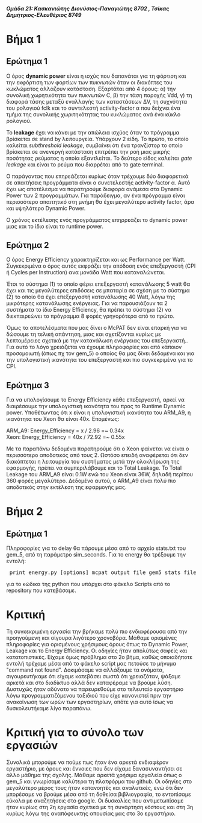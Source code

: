 #### _Ομάδα 21: Κασκανιώτης Διονύσιος-Παναγιώτης 8702 , Τσίκας Δημήτριος-Ελευθέριος 8749_

# Βήμα 1
## Ερώτημα 1
Ο όρος **dynamic power** είναι η ισχύς που δαπανάται για τη φόρτιση και την εκφόρτιση των φορτίων των πυκνωτών όταν οι διακόπτες του κωκλώματος αλλάζουν κατάσταση. Εξαρτάται από 4 όρους: α) την συνολική χωρητικότητα των πυκνωτών C, β) την τάση παροχής Vdd, γ) τη διαφορά τάσης μεταξύ εναλλαγής των καταστάσεων ΔV, τη συχνότητα του ρολογιού fclk και το συντελεστή activity-factor α που δείχνει ένα τμήμα της συνολικής χωριτηκότητας του κυκλώματος ανά ένα κύκλο ρολογιού.


Το **leakage** έχει να κάνει με την απώλεια ισχύος όταν το πρόγραμμα βρίσκεται σε stand by λειτουργεία. Υπάρχουν 2 είδη. Το πρώτο, το οποίο καλείται _subthreshold leakage_, συμβαίνει ότι ένα τρανζίστορ το οποίο βρίσκεται σε ανενεργή κατάσταση επιτρέπει την ροή μιας μικρής ποσότητας ρεύματος η οποία εξαντλείται. Το δεύτερο είδος καλείται _gate leakage_ και είναι το ρεύμα που διαρρέται από το gate terminal.

Ο παράγοντας που επηρεάζεται κυρίως όταν τρέχουμε δύο διαφορετικά σε απαιτήσεις προγράμματα είναι ο συνετελεστής activity-factor α. Αυτό έχει ως αποτέλεσμα να παρατηρούμε διαφορά ανάμεσα στα Dynamic Power των 2 προγραμμάτων. Για παράδειγμα, αν ένα πρόγραμμα είναι περισσότερο απαιτητικό στη μνήμη θα έχει μεγαλύτερο activity factor, άρα και υψηλότερο Dynamic Power.

Ο χρόνος εκτέλεσης ενός προγράμματος επηρρεάζει το dynamic power μιας και το ίδιο είναι το runtime power.

## Ερώτημα 2
Ο όρος Energy Efficiency χαρακτηρίζεται και ως Performance per Watt. Συγκεκριμένα ο όρος αυτός εκφράζει την απόδοση ενός επεξεργαστή (CPI ή Cycles per Instruction) ανα μονάδα Watt που καταναλώνεται.

Έτσι το σύστημα (1) το οποίο φέρει επεξεργαστή κατανάλωσης 5 watt θα έχει και τις μεγαλύτερες επιδόσεις σε μπαταρία σε σχέση με το σύστημα (2) το οποίο θα έχει επεξεργαστή κατανάλωσης 40 Watt, λόγω της μικρότερης κατανάλωσης ενέργειας. Για να παρουσιάζουν τα 2 συστήματα το ίδιο Energy Efficiency, θα πρέπει το σύστημα (2) να διεκπαιρεώνει το πρόγραμμα 8 φορές γρηγορότερα από το πρώτο.
  
Όμως τα αποτελέσματα που μας δίνει ο McPAT δεν είναι επαρκή για να δώσουμε τη τελική απάντηση, μιας και σχετίζονται κυρίως με λεπτομέρειες σχετικά με την κατανάλωση ενέργειας του επεξεργαστή.. Για αυτό το λόγο χρειάζεται να έχουμε πληροφορίες και από κάποιον προσομοιωτή (όπως πχ τον gem_5) ο οποίος θα μας δίνει δεδομένα και για την υπολογιστική ικανότητα του επεξεργαστή και πιο συγκεκριμένα για το CPI.

## Ερώτημα 3
Για να υπολογίσουμε το Energy Efficiency κάθε επεξεργαστή, αρκεί να διαιρέσουμε την υπολογιστική ικανότητα του προς το Runtime Dynamic power. Υποθέτωντας ότι x είναι η υπολογιστική ικανότητα του ARM_A9, η ικανότητα του Xeon θα είναι 40x. Επομένως:

ARM_A9:   Energy_Efficiency = x / 2.96 =~ 0.34x <br>
Xeon:     Energy_Efficiency = 40x / 72.92 =~ 0.55x

Με τα παραπάνω δεδομένα παρατηρούμε ότι ο Xeon φαίνεται να είναι ο περισσότερο αποδοτικός από τους 2. Ωστόσο επειδή αναφέρεται ότι δεν διακόπτεται η λειτουργία του συστήματος μετά την ολοκλήρωση της εφαρμογής, πρέπει να συμπεριλάβουμε και το Total Leakage. Το Total Leakage του ARM_A9 είναι 0.1W ενώ του Xeon είναι 36W, δηλαδή περίπου 360 φορές μεγαλύτερο. Δεδομένο αυτού, ο ARM_A9 είναι πολύ πιο αποδοτικός στην εκτέλεση της εφαρμογής μας.

# Βήμα 2
## Ερώτημα 1
Πληροφορίες για το delay θα πάρουμε μέσα από το αρχείο stats.txt του gem_5, από τη παράμετρο sim_seconds.
Για το energy θα τρέξουμε την εντολή:
<pre> print_energy.py [options] mcpat_output_file gem5_stats_file </pre>
για το κώδικα της python που υπάρχει στο φάκελο Scripts από το repository που κατεβάσαμε.

# Κριτική
Τη συγκεκριμένη εργασία την βρήκαμε πολύ πιο ενδιαφέρουσα από την προηγούμενη και σίγουρα λιγότερο χρονοβόρα. Μάθαμε ορισμένες πληροφορίες για ορισμένους χρήσιμους όρους όπως το Dynamic Power, Leakage και το Energy Efficiency. Οι οδηγίες ήταν απολύτως σαφείς και κατατοπιστικές. Είχαμε όμως πρόβλημα στο 2ο βήμα, καθώς οποιαδήποτε εντολή τρέχαμε μέσα από το φάκελο script μας πετούσε το μήνυμα "command not found". Δοκιμάσαμε να αλλάξουμε τα ονόματα, σιγουρευτήκαμε ότι είχαμε κατεβάσει σωστά ότι χρειαζόταν, ψάξαμε αρκετά και στο διαδίκτυο αλλά δεν καταφέραμε να βρούμε λύση. Δυστυχώς ήταν αδύνατο να παρευρεθούμε στο τελευταίο εργαστήριο λόγω προγραμματιζόμενου ταξιδιού που είχε κανονιστεί πριν την ανακοίνωση των ωρών των εργαστηρίων, οπότε για αυτό ίσως να δυσκολευτήκαμε λίγο παραπάνω.

# Κριτική για το σύνολο των εργασιών
Συνολικά μπορούμε να πούμε πως ήταν ένα αρκετά ενδιαφέρον εργαστήριο, με όρους και έννοιες που δεν είχαμε ξανασυναντήσει σε άλλο μάθημα της σχολής. Μάθαμε αρκετά χρήσιμα εργαλεία όπως ο gem_5 και γνωρίσαμε καλύτερα τη πλατφόρμα του github. Οι οδηγίες στο μεγαλύτερο μέρος τους ήταν κατανοητές και αναλυτικές, ενώ ότι δεν μπορέσαμε να βρούμε μέσα από τη δοθείσα βιβλιογραφία, το εντοπίσαμε εύκολα με αναζητήσεις στο google. Οι δυσκολίες που αντιμετωπίσαμε ήταν κυρίως στη 2η εργασία σχετικά με τη συνάρτηση κόστους και στη 3η κυρίως λόγω της αναπόφευκτης απουσίας μας στο 3ο εργαστήριο.
